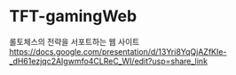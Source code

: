 # TFT-gamingWeb
롤토체스의 전략을 서포트하는 웹 사이트  
https://docs.google.com/presentation/d/13Yri8YqQjAZfKIe-_dH61ezjqc2AIgwmfo4CLReC_WI/edit?usp=share_link

